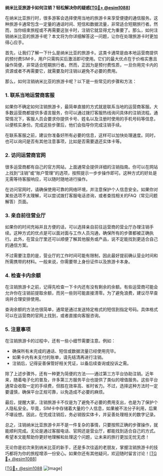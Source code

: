 **纳米比亚旅游卡如何注销？轻松解决你的疑惑[[TG💪+ @esim1088](https://t.me/s/esim1088)]**

在纳米比亚旅行时，很多游客会选择使用当地的旅游卡来享受便捷的通信服务。这种旅游卡通常包含一定量的通话时间、短信和数据流量，非常适合短期旅行者。然而，当你结束旅程或不再需要这张卡时，注销它就显得尤为重要了。那么，如何注销纳米比亚的旅游卡呢？本文将为你详细解答这一问题，让你在处理旅游卡时更加得心应手。

首先，让我们了解一下什么是纳米比亚的旅游卡。这类卡通常是由本地运营商提供的预付费SIM卡，用户只需购买后激活即可使用。它们的最大优点在于价格实惠且操作简便，非常适合短期旅行者。然而，正因为是预付费性质，一旦你用完卡内的资源或者不再需要它，就需要及时注销以避免不必要的费用。

那么，如何注销纳米比亚的旅游卡呢？以下是一些常见的步骤和方法：

### 1. **联系当地运营商客服**
   如果你不确定如何注销旅游卡，最简单直接的方式就是联系当地的运营商客服。大多数运营商都提供多语言服务，你可以通过拨打客服热线询问具体的注销流程。通常情况下，客服人员会要求你提供卡号、姓名以及注册时使用的手机号码等信息，以便核实身份。完成这些步骤后，他们会指导你完成注销手续。

   在联系客服之前，建议你准备好所有必要的信息，这样可以加快处理速度。同时，也可以询问是否有其他注意事项，比如是否需要退还实体卡等。

### 2. **访问运营商官网**
   很多运营商都有自己的官方网站，上面通常会提供详细的注销指南。你可以在网站上找到“注销”或“账户管理”的选项，按照提示一步步操作即可。这种方式的好处是无需等待客服响应，可以随时随地进行操作。

   在访问官网时，请确保使用可靠的网络环境，并注意保护个人信息安全。如果你对某些选项不太理解，可以尝试拨打客服电话咨询，或者查找相关的FAQ（常见问题解答）页面。

### 3. **亲自前往营业厅**
   如果你的时间充裕并且方便的话，可以选择亲自前往运营商的营业厅办理注销手续。这种方式的优点是可以面对面与工作人员沟通，确保所有的步骤都被正确执行。此外，在营业厅里还可以顺便了解其他服务或产品，说不定能找到更适合自己的通信方案。

   不过需要注意的是，营业厅的工作时间可能有限制，因此最好提前确认营业时间和所需携带的材料。一般来说，你需要带上身份证件以及旅游卡本身。

### 4. **检查卡内余额**
   在注销旅游卡之前，记得先检查一下卡内还有没有剩余的余额。有些运营商可能会允许你在注销前提取余额，而另一些则可能直接清零。为了避免浪费，建议尽早查询并合理安排使用。

   查询余额的方法也很简单，通常是通过发送特定格式的短信到指定号码。具体格式可以在运营商的官网上找到，或者直接向客服咨询。

### 5. **注意事项**
   在注销旅游卡的过程中，还有一些小细节需要注意。例如：
   - 确保所有未完成的通话、短信或数据流量已经使用完毕。
   - 如果卡内有未支付的账单，请先结清再进行注销。
   - 注销后，记得妥善保管好相关凭证，以备后续查询或投诉之需。

除了上述步骤外，还有一种更为简便的方法——通过第三方平台协助注销。近年来，随着电子化的普及，许多第三方服务平台也提供了类似的增值服务。这些平台通常会收取一定的手续费，但胜在效率高、省时省力。不过，选择这种方法时一定要谨慎，确保平台正规可靠，以免造成不必要的麻烦。

最后，提醒大家，注销旅游卡不仅是为了避免不必要的费用支出，也是为了保护个人隐私安全。毕竟，SIM卡中存储着大量的个人信息，如果被不法分子利用，后果不堪设想。因此，在完成注销后，务必销毁实体卡，并妥善处理相关的数字记录。

总之，注销纳米比亚旅游卡并不是一件复杂的事情，只要按照正确的步骤操作，就能顺利完成。无论是通过客服电话、官网还是营业厅，都能找到适合自己的方式。希望本文能帮助你更好地理解和处理这个问题，让未来的旅行更加无忧无虑！

无论你是初次来到纳米比亚的新手，还是多次往返的老朋友，掌握注销旅游卡的技巧都将为你的旅程增添一份安心。如果你还有其他疑问，欢迎随时留言讨论！[[TG💪+ @esim1088](https://t.me/s/esim1088)]

[[TG💪+ @esim1088](https://t.me/s/esim1088) ![Image](https://i.postimg.cc/4NQfJmqS/Snipaste-2025-05-13-00-14-12.png)]